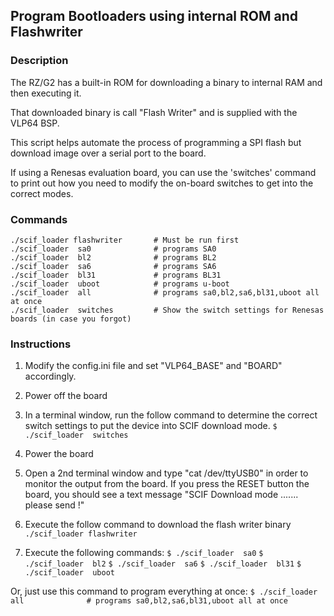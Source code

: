 ## Program Bootloaders using internal ROM and Flashwriter

### Description
The RZ/G2 has a built-in ROM for downloading a binary to internal RAM and then executing it.

That downloaded binary is call "Flash Writer" and is supplied with the VLP64 BSP.

This script helps automate the process of programming a SPI flash but download image over a serial port to the board.

If using a Renesas evaluation board, you can use the 'switches' command to print out how you need to modify the on-board switches to get into the correct modes.

### Commands
    ./scif_loader flashwriter       # Must be run first
    ./scif_loader  sa0              # programs SA0
    ./scif_loader  bl2              # programs BL2
    ./scif_loader  sa6              # programs SA6
    ./scif_loader  bl31             # programs BL31
    ./scif_loader  uboot            # programs u-boot
    ./scif_loader  all              # programs sa0,bl2,sa6,bl31,uboot all at once
    ./scif_loader  switches         # Show the switch settings for Renesas boards (in case you forgot)


### Instructions
1. Modify the config.ini file and set "VLP64_BASE" and "BOARD" accordingly.

2. Power off the board

3. In a terminal window, run the follow command to determine the correct switch settings to put the device into SCIF download mode.
`$ ./scif_loader  switches`

4. Power the board

5. Open a 2nd terminal window and type "cat /dev/ttyUSB0" in order to monitor the output from the board. If you press the RESET button the board, you should see a text message "SCIF Download mode .......  please send !"

6. Execute the follow command to download the flash writer binary
`./scif_loader flashwriter`

7. Execute the following commands:
`$ ./scif_loader  sa0`
`$ ./scif_loader  bl2`
`$ ./scif_loader  sa6`
`$ ./scif_loader  bl31`
`$ ./scif_loader  uboot`

Or, just use this command to program everything at once:
`$ ./scif_loader  all              # programs sa0,bl2,sa6,bl31,uboot all at once`



